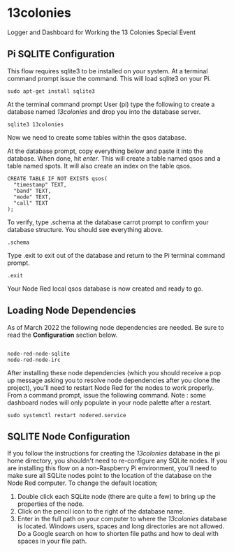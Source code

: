 # 13colonies
Logger and Dashboard for Working the 13 Colonies Special Event

## Pi SQLITE Configuration

This flow requires sqlite3 to be installed on your system.  At a terminal command prompt issue the command.  This will load sqlite3 on your Pi.

```
sudo apt-get install sqlite3
```

At the terminal command prompt User (pi) type the following to create a database named *13colonies* and drop you into the database server.

```
sqlite3 13colonies
```

Now we need to create some tables within the qsos database.

At the database prompt, copy everything below and paste it into the database.  When done, hit *enter*.  This will create a table named qsos and a table named spots.  It will also create an index on the table qsos.

```
CREATE TABLE IF NOT EXISTS qsos(
  "timestamp" TEXT,
  "band" TEXT,
  "mode" TEXT,
  "call" TEXT
);
```
  
To verify, type .schema at the database carrot prompt to confirm your database structure.  You should see everything above.

```
.schema
```
  
Type .exit to exit out of the database and return to the Pi terminal command prompt.

```
.exit 
```
Your Node Red local qsos database is now created and ready to go.

## Loading Node Dependencies

As of March 2022 the following node dependencies are needed.  Be sure to read the **Configuration** section below.

```

node-red-node-sqlite
node-red-node-irc
```

After installing these node dependencies (which you should receive a pop up message asking you to resolve node dependencies after you clone the project), you'll need to restart Node Red for the nodes to work properly.  From a command prompt, issue the following command.  Note : some dashboard nodes will only populate in your node palette after a restart. 

```sudo systemctl restart nodered.service```

## SQLITE Node Configuration

If you follow the instructions for creating the *13colonies* database in the pi home directory, you shouldn't need to re-configure any SQLite nodes.  If you are installing this flow on a non-Raspberry Pi environment, you'll need to make sure all SQLite nodes point to the location of the database on the Node Red computer.  To change the default location;

1) Double click each SQLite node (there are quite a few) to bring up the properties of the node.
2) Click on the pencil icon to the right of the database name.
3) Enter in the full path on your computer to where the *13colonies* database is located.  Windows users, spaces and long directories are not allowed.  Do a Google search on how to shorten file paths and how to deal with spaces in your file path. 
